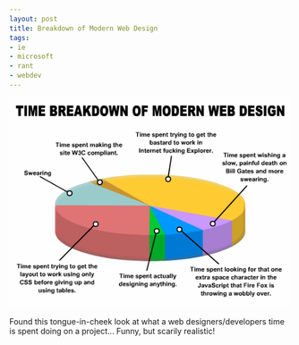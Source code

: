 ```yaml
---
layout: post
title: Breakdown of Modern Web Design
tags:
- ie
- microsoft
- rant
- webdev
---
```


<img
  src="/images/2008/web-design.gif"
  alt="Breakdown of Modern Web Design"
  title="Breakdown of Modern Web Design"
  class="center border" />

Found this tongue-in-cheek look at what a web designers/developers time is
spent doing on a project...  Funny, but scarily realistic!
